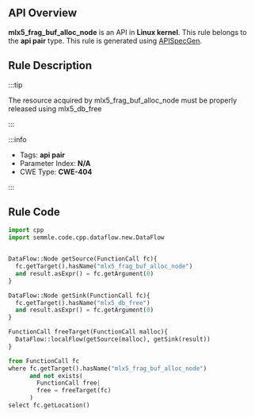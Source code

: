---
---


## API Overview
**mlx5_frag_buf_alloc_node** is an API in **Linux kernel**. This rule belongs to the **api pair** type. This rule is generated using [APISpecGen](../../tools/APISpecGen).
## Rule Description

:::tip

The resource acquired by mlx5_frag_buf_alloc_node must be properly released using mlx5_db_free

:::

:::info

- Tags: **api pair**
- Parameter Index: **N/A**
- CWE Type: **CWE-404**

:::

## Rule Code
```python
import cpp
import semmle.code.cpp.dataflow.new.DataFlow


DataFlow::Node getSource(FunctionCall fc){
  fc.getTarget().hasName("mlx5_frag_buf_alloc_node")
  and result.asExpr() = fc.getArgument(0)
}

DataFlow::Node getSink(FunctionCall fc){
  fc.getTarget().hasName("mlx5_db_free")
  and result.asExpr() = fc.getArgument(0)
}

FunctionCall freeTarget(FunctionCall malloc){
  DataFlow::localFlow(getSource(malloc), getSink(result))
}

from FunctionCall fc
where fc.getTarget().hasName("mlx5_frag_buf_alloc_node")
      and not exists(
        FunctionCall free| 
        free = freeTarget(fc)
      )
select fc.getLocation()

    
```